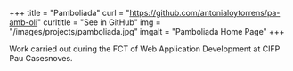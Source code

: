 +++
title = "Pamboliada"
curl = "https://github.com/antonialoytorrens/pa-amb-oli"
curltitle = "See in GitHub"
img = "/images/projects/pamboliada.jpg"
imgalt = "Pamboliada Home Page"
+++

Work carried out during the FCT of Web Application Development at CIFP Pau Casesnoves.